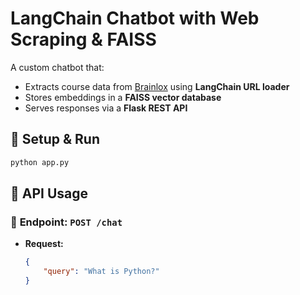 # LangChain Chatbot with Web Scraping & FAISS

A custom chatbot that:
- Extracts course data from [Brainlox](https://brainlox.com/courses/category/technical) using **LangChain URL loader**  
- Stores embeddings in a **FAISS vector database**  
- Serves responses via a **Flask REST API**  

## 🚀 Setup & Run  
```sh
python app.py
```

## 🚀 API Usage

### 🔹 **Endpoint:** `POST /chat`
- **Request:**
  ```json
  {
      "query": "What is Python?"
  }
